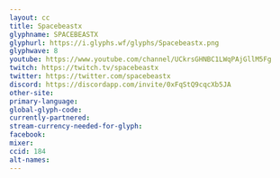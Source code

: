 ```yaml
---
layout: cc
title: Spacebeastx
glyphname: SPACEBEASTX
glyphurl: https://i.glyphs.wf/glyphs/Spacebeastx.png
glyphwave: 8
youtube: https://www.youtube.com/channel/UCkrsGHNBC1LWqPAjGllM5Fg
twitch: https://twitch.tv/spacebeastx
twitter: https://twitter.com/spacebeastx
discord: https://discordapp.com/invite/0xFqStQ9cqcXb5JA
other-site: 
primary-language: 
global-glyph-code: 
currently-partnered: 
stream-currency-needed-for-glyph: 
facebook: 
mixer: 
ccid: 184
alt-names: 
---
```


